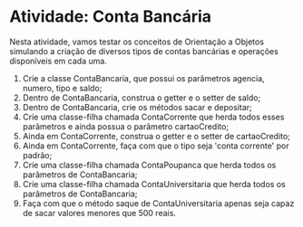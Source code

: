 # Atividade: Conta Bancária

Nesta atividade, vamos testar os conceitos de Orientação a Objetos simulando a criação de diversos tipos de contas bancárias e operações disponíveis em cada uma.

1. Crie a classe ContaBancaria, que possui os parâmetros agencia, numero, tipo e saldo;
2. Dentro de ContaBancaria, construa o getter e o setter de saldo;
3. Dentro de ContaBancaria, crie os métodos sacar e depositar;
4. Crie uma classe-filha chamada ContaCorrente que herda todos esses parâmetros e ainda possua o parâmetro cartaoCredito;
5. Ainda em ContaCorrente, construa o getter e o setter de cartaoCredito;
6. Ainda em ContaCorrente, faça com que o tipo seja 'conta corrente' por padrão;
7. Crie uma classe-filha chamada ContaPoupanca que herda todos os parâmetros de ContaBancaria;
8. Crie uma classe-filha chamada ContaUniversitaria que herda todos os parâmetros de ContaBancaria;
9. Faça com que o método saque de ContaUniversitaria apenas seja capaz de sacar valores menores que 500 reais.
